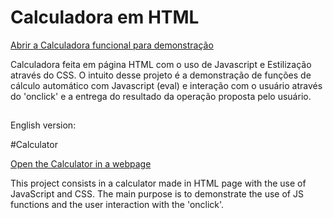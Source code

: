 # Calculadora em HTML

<a href="https://guipupoalves.github.io/projeto-calculadora-page/"> Abrir a Calculadora funcional para demonstração </a>

Calculadora feita em página HTML com o uso de Javascript e Estilização através do CSS. O intuito desse projeto é a demonstração de funções de cálculo automático com Javascript (eval) e interação com o usuário através do 'onclick' e a entrega do resultado da operação proposta pelo usuário.

##

English version:

#Calculator

<a href="https://guipupoalves.github.io/projeto-calculadora-page/"> Open the Calculator in a webpage </a>

This project consists in a calculator made in HTML page with the use of JavaScript and CSS. The main purpose is to demonstrate the use of JS functions and the user interaction with the 'onclick'.

